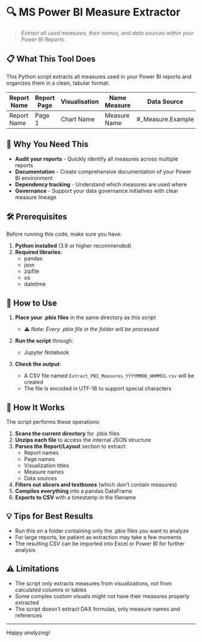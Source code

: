 # 🔍 MS Power BI Measure Extractor

> *Extract all used measures, their names, and data sources within your Power BI Reports.*

## 📋 What This Tool Does

This Python script extracts all measures used in your Power BI reports and organizes them in a clean, tabular format:

| Report Name | Report Page | Visualisation | Name Measure | Data Source |
| ------------ | ------------ | -------------- | ------------ | ----------- |
| Report Name | Page 1 | Chart Name | Measure Name | #_Measure.Example |

## 🚀 Why You Need This

- **Audit your reports** - Quickly identify all measures across multiple reports
- **Documentation** - Create comprehensive documentation of your Power BI environment
- **Dependency tracking** - Understand which measures are used where
- **Governance** - Support your data governance initiatives with clear measure lineage

## 🛠️ Prerequisites

Before running this code, make sure you have:

1. **Python installed** (3.6 or higher recommended)
2. **Required libraries**:
   - pandas
   - json
   - zipfile
   - os
   - datetime

## 📝 How to Use

1. **Place your .pbix files** in the same directory as this script
   - ⚠️ *Note: Every .pbix file in the folder will be processed*

2. **Run the script** through:
   - Jupyter Notebook

3. **Check the output**:
   - A CSV file named `Extract_PBI_Measures_YYYYMMDD_HHMMSS.csv` will be created
   - The file is encoded in UTF-16 to support special characters

## 🔧 How It Works

The script performs these operations:

1. **Scans the current directory** for .pbix files
2. **Unzips each file** to access the internal JSON structure
3. **Parses the Report/Layout** section to extract:
   - Report names
   - Page names
   - Visualization titles
   - Measure names
   - Data sources
4. **Filters out slicers and textboxes** (which don't contain measures)
5. **Compiles everything** into a pandas DataFrame
6. **Exports to CSV** with a timestamp in the filename

## 💡 Tips for Best Results

- Run this on a folder containing only the .pbix files you want to analyze
- For large reports, be patient as extraction may take a few moments
- The resulting CSV can be imported into Excel or Power BI for further analysis

## ⚠️ Limitations

- The script only extracts measures from visualizations, not from calculated columns or tables
- Some complex custom visuals might not have their measures properly extracted
- The script doesn't extract DAX formulas, only measure names and references

---

*Happy analyzing!*
